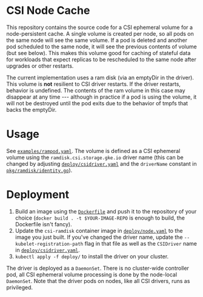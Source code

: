 # CSI Node Cache

This repository contains the source code for a CSI ephemeral volume for a
node-persistent cache. A single volume is created per node, so all pods on the
same node will see the same volume. If a pod is deleted and another pod
scheduled to the same node, it will see the previous contents of volume (but see
below). This makes this volume good for caching of stateful data for workloads
that expect replicas to be rescheduled to the same node after upgrades or other
restarts.

The current implementation uses a ram disk (via an emptyDir in the driver).
This volume is **not** resilient to CSI driver restarts. If the driver restarts,
behavior is undefined. The contents of the ram volume in this case may disappear
at any time --- although in practice if a pod is using the volume, it will not
be destroyed until the pod exits due to the behavior of tmpfs that backs the
emptyDir.

# Usage

See [`examples/rampod.yaml`](examples/rampod.yaml). The volume is defined as a CSI
ephemeral volume using the `ramdisk.csi.storage.gke.io` driver name (this can be changed
by adjusting [`deploy/csidriver.yaml`](deploy/csidriver.yaml) and the `driverName`
constant in [`pkg/ramdisk/identity.go`](pkg/ramdisk/identity.go)).

# Deployment

  1. Build an image using the [`Dockerfile`](Dockerfile) and push it to the repository of
     your choice (`docker build . -t $YOUR-IMAGE-REPO` is enough to build, the Dockerfile
     isn't fancy).
  1. Update the `csi-ramdisk` container image in [`deploy/node.yaml`](deploy/node.yaml) to
     the image you just built. If you've changed the driver name, update the
     `--kubelet-registration-path` flag in that file as well as the `CSIDriver` name in
     [`deploy/csidriver.yaml`](deploy/csidriver.yaml).
  1. `kubectl apply -f deploy/` to install the driver on your cluster.
  
The driver is deployed as a `DaemonSet`. There is no cluster-wide controller pod, all CSI
ephemeral volume processing is done by the node-local `DaemonSet`. Note that the driver
pods on nodes, like all CSI drivers, runs as privileged.
